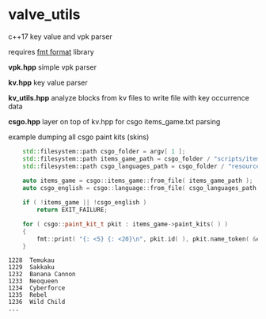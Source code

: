 # valve_utils
c++17 key value and vpk parser

requires [fmt format](https://fmt.dev) library

**vpk.hpp** simple vpk parser

**kv.hpp** key value parser

**kv_utils.hpp** analyze blocks from kv files to write file with key occurrence data

**csgo.hpp** layer on top of kv.hpp for csgo items_game.txt parsing

example dumping all csgo paint kits (skins)
```c++
    std::filesystem::path csgo_folder = argv[ 1 ];
    std::filesystem::path items_game_path = csgo_folder / "scripts/items/items_game.txt";
    std::filesystem::path csgo_languages_path = csgo_folder / "resource/csgo_english.txt";
    
    auto items_game = csgo::items_game::from_file( items_game_path );
    auto csgo_english = csgo::language::from_file( csgo_languages_path );

    if ( !items_game || !csgo_english )
        return EXIT_FAILURE;

    for ( csgo::paint_kit_t pkit : items_game->paint_kits( ) )
    {
        fmt::print( "{: <5} {: <20}\n", pkit.id( ), pkit.name_token( &csgo_english.value( ) ) );
    }
```
```
1228  Temukau
1229  Sakkaku
1232  Banana Cannon
1233  Neoqueen
1234  Cyberforce
1235  Rebel
1236  Wild Child
...
```
